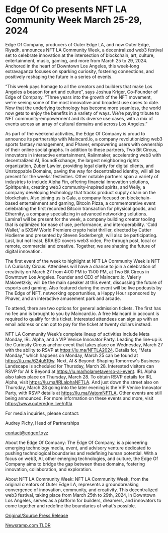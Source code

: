 # Edge Of Co presents NFT LA Community Week March 25-29, 2024

Edge Of Company, producers of Outer Edge LA, and now Outer Edge, Riyadh, announces NFT LA Community Week, a decentralized web3 festival set to celebrate innovation at the intersection of blockchain, art, culture, entertainment, music, gaming, and more from March 25 to 29, 2024. Anchored in the heart of Downtown Los Angeles, this week-long extravaganza focuses on sparking curiosity, fostering connections, and positively reshaping the future in a series of events.

“This week pays homage to all the creators and builders that make Los Angeles a beacon for art and culture”, says Joshua Kriger, Co-Founder of Edge of Company. “Three years into the growth of the NFT movement, we’re seeing some of the most innovative and broadest use cases to date. Now that the underlying technology has become more seamless, the world now gets to enjoy the benefits in a variety of ways. We’re paying tribute to NFT community-empowerment and its diverse use cases, with a mix of events across an array of cultural domains and across Los Angeles.”

As part of the weekend activities, the Edge Of Company is proud to announce its partnership with Maincard.io, a company revolutionizing web3 sports fantasy management, and Phaver, empowering users with ownership of their online social graphs. In addition to these partners, Two Bit Circus, innovators in interactive entertainment, Raiinmaker, accelerating web3 with decentralized AI, SoundExchange, the largest neighboring rights organization, Zuber Lawler, providing legal clarity for digital clients, and Unstoppable Domains, paving the way for decentralized identity, will all be present for the weeks’ festivities. Other notable partners span a variety of industries to include Alpha Fin, offering financial innovation solutions, Spiritpunks, creating web3 community-inspired spirits, and Welly, a company developing technology that tracks product supply chain on the blockchain. Also joining us is Gala, a company focused on blockchain-based entertainment and gaming, Bitcoin Pizza, a commemorative event celebrating the first recorded Bitcoin transaction for physical goods, and Ethernity, a company specializing in advanced networking solutions. Lamina1 will be present for the week, a company building creator tooling that is optimized for ease of use, performance, and interoperability. ‘Cold Wallet,’ a SXSW World Premiere crypto heist thriller, directed by Cutter Hodierne and presented by Steven Soderbergh, will also be participating. Last, but not least, BRAIED covers web3 video, Pre through post, local or remote, commercial and creative. Together, we are shaping the future of digital innovation.

The first event of the week to highlight at NFT LA Community Week is NFT LA Curiosity Circus. Attendees will have a chance to join a celebration of creativity on March 27 from 4:00 PM to 11:00 PM, at Two Bit Circus in Downtown Los Angeles. Founder and CEO of Maincard.io, Valeriy Makovetzkiy, will be the main speaker at this event, discussing the future of esports and gaming. Also featured during the event will be live podcasts by The Edge of NFT, networking opportunities, a Happy Hour sponsored by Phaver, and an interactive amusement park and arcade.

To attend, there are two options for general admission tickets. The first has no fee and is brought to you by Maincard.io. A free Maincard.io account is required to qualify for this ticket. Interested attendees can sign up with an email address or can opt to pay for the ticket at twenty dollars instead.

NFT LA Community Week’s complete lineup of activities include Meta Monday, IRL Alpha, and a VIP Venice Innovator Party. Leading the line-up is the Curiosity Circus anchor event that takes place on Wednesday, March 27 with the ability to RSVP at https://lu.ma/NFTLA2024. Details for, “Meta Monday,” which happens on Monday, March 25 can be found at https://lu.ma/624u519w. Next, AI & Beyond: Shaping Tomorrow's Business Landscape is scheduled for Thursday, March 28. Interested visitors can RSVP for AI & Beyond at https://lu.ma/holametaverso-ai-event. IRL Alpha also takes place on Thursday, March 28. To obtain RSVP details for IRL Alpha, visit https://lu.ma/IRLalphaNFTLA. And just down the street also on Thursday, March 28 going into the later evening is the VIP Venice Innovator Party, with RSVP details at https://lu.ma/VatomNFTLA. Other events are still being announced. For more information on these events and more, visit https://www.outeredge.live/nftla

For media inquiries, please contact:

Audrey Pichy, Head of Partnerships

contact@edgeof.xyz

About the Edge Of Company: The Edge Of Company, is a pioneering emerging technology media, event, and advisory venture dedicated to pushing technological boundaries and redefining human potential. With a focus on web3, AI, other emerging technologies, and culture, the Edge Of Company aims to bridge the gap between these domains, fostering innovation, collaboration, and exploration.

About NFT LA Community Week: NFT LA Community Week, from the original creators of Outer Edge LA, represents a groundbreaking convergence of innovation, community, and creativity. This decentralized web3 festival, taking place from March 25th to 29th, 2024, in Downtown Los Angeles, serves as a platform for builders, dreamers, and innovators to come together and redefine the boundaries of what's possible. 

[Original/Source Press Release](https://blockchainwire.io/press-release/edge-of-co-presents-nft-la-community-week-march-25-29-2024) 

[Newsramp.com TLDR](https://newsramp.com/None) 